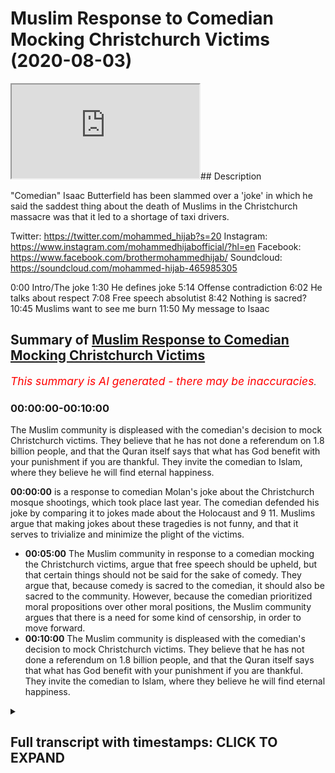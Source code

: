 # Muslim Response to Comedian Mocking Christchurch Victims (2020-08-03)

<iframe loading='lazy' allow='autoplay' src='https://www.youtube.com/embed/tcW4fvnHX8g'></iframe>## Description

"Comedian" Isaac Butterfield has been slammed over a 'joke' in which he said the saddest thing about the death of Muslims in the Christchurch massacre was that it led to a shortage of taxi drivers.

Twitter: https://twitter.com/mohammed_hijab?s=20
Instagram: https://www.instagram.com/mohammedhijabofficial/?hl=en
Facebook: https://www.facebook.com/brothermohammedhijab/
Soundcloud: https://soundcloud.com/mohammed-hijab-465985305

0:00 Intro/The joke 
1:30 He defines joke
5:14 Offense contradiction
6:02 He talks about respect
7:08 Free speech absolutist 
8:42 Nothing is sacred?
10:45 Muslims want to see me burn
11:50 My message to Isaac

## Summary of [Muslim Response to Comedian Mocking Christchurch Victims](https://www.youtube.com/watch?v=tcW4fvnHX8g)


*<span style="color:red; font-size:125%">This summary is AI generated - there may be inaccuracies</span>. [](/)*

### <a onclick="modifyYTiframeseektime('0')">00:00:00-00:10:00</a>

The Muslim community is displeased with the comedian's decision to mock Christchurch victims. They believe that he has not done a referendum on 1.8 billion people, and that the Quran itself says that what has God benefit with your punishment if you are thankful. They invite the comedian to Islam, where they believe he will find eternal happiness.

**<a onclick="modifyYTiframeseektime('0')">00:00:00</a>**  is a response to comedian Molan's joke about the Christchurch mosque shootings, which took place last year. The comedian defended his joke by comparing it to jokes made about the Holocaust and 9 11. Muslims argue that making jokes about these tragedies is not funny, and that it serves to trivialize and minimize the plight of the victims.
* **<a onclick="modifyYTiframeseektime('300')">00:05:00</a>** The Muslim community in response to a comedian mocking the Christchurch victims, argue that free speech should be upheld, but that certain things should not be said for the sake of comedy. They argue that, because comedy is sacred to the comedian, it should also be sacred to the community. However, because the comedian prioritized moral propositions over other moral positions, the Muslim community argues that there is a need for some kind of censorship, in order to move forward.
* **<a onclick="modifyYTiframeseektime('600')">00:10:00</a>** The Muslim community is displeased with the comedian's decision to mock Christchurch victims. They believe that he has not done a referendum on 1.8 billion people, and that the Quran itself says that what has God benefit with your punishment if you are thankful. They invite the comedian to Islam, where they believe he will find eternal happiness.

<details><summary><h2>Full transcript with timestamps: CLICK TO EXPAND</h2></summary>

<a onclick="modifyYTiframeseektime('0')">0:00:00</a> [Music]  
<a onclick="modifyYTiframeseektime('8')">0:00:08</a> this video is a response  
<a onclick="modifyYTiframeseektime('10')">0:00:10</a> to a joke a supposed  
<a onclick="modifyYTiframeseektime('13')">0:00:13</a> joke that a comedian made  
<a onclick="modifyYTiframeseektime('16')">0:00:16</a> about the christ church event which took  
<a onclick="modifyYTiframeseektime('19')">0:00:19</a> place last year  
<a onclick="modifyYTiframeseektime('20')">0:00:20</a> whereby 52 people were horrifically and  
<a onclick="modifyYTiframeseektime('24')">0:00:24</a> monstrously  
<a onclick="modifyYTiframeseektime('25')">0:00:25</a> uh killed in their place of worship  
<a onclick="modifyYTiframeseektime('28')">0:00:28</a> let's  
<a onclick="modifyYTiframeseektime('28')">0:00:28</a> hear the joke and let's hear the  
<a onclick="modifyYTiframeseektime('31')">0:00:31</a> justification  
<a onclick="modifyYTiframeseektime('33')">0:00:33</a> for the joke this australian extremists  
<a onclick="modifyYTiframeseektime('36')">0:00:36</a> stormed this building this mosque  
<a onclick="modifyYTiframeseektime('38')">0:00:38</a> this room where people were saying their  
<a onclick="modifyYTiframeseektime('40')">0:00:40</a> prayers and going about their business  
<a onclick="modifyYTiframeseektime('42')">0:00:42</a> and for me the saddest thing about that  
<a onclick="modifyYTiframeseektime('46')">0:00:46</a> it wasn't the 52 people who were killed  
<a onclick="modifyYTiframeseektime('49')">0:00:49</a> it wasn't the countless others who had  
<a onclick="modifyYTiframeseektime('51')">0:00:51</a> their lives changed forever because  
<a onclick="modifyYTiframeseektime('52')">0:00:52</a> their family members were taken from  
<a onclick="modifyYTiframeseektime('54')">0:00:54</a> them  
<a onclick="modifyYTiframeseektime('56')">0:00:56</a> it was the hundreds of people that night  
<a onclick="modifyYTiframeseektime('57')">0:00:57</a> who couldn't make it home from  
<a onclick="modifyYTiframeseektime('58')">0:00:58</a> nightclubs in christchurch because all  
<a onclick="modifyYTiframeseektime('60')">0:01:00</a> the cabbies were dead  
<a onclick="modifyYTiframeseektime('71')">0:01:11</a> [Applause]  
<a onclick="modifyYTiframeseektime('75')">0:01:15</a> so in trying to defend his views  
<a onclick="modifyYTiframeseektime('78')">0:01:18</a> this comedian has come out with a range  
<a onclick="modifyYTiframeseektime('81')">0:01:21</a> of  
<a onclick="modifyYTiframeseektime('82')">0:01:22</a> arguments really of justification so  
<a onclick="modifyYTiframeseektime('85')">0:01:25</a> let's hear the first one  
<a onclick="modifyYTiframeseektime('86')">0:01:26</a> key word there is it is a joke  
<a onclick="modifyYTiframeseektime('90')">0:01:30</a> it is not real it is make believe i  
<a onclick="modifyYTiframeseektime('93')">0:01:33</a> don't really feel like that but that is  
<a onclick="modifyYTiframeseektime('95')">0:01:35</a> what comedy is  
<a onclick="modifyYTiframeseektime('96')">0:01:36</a> what i've got here is the dictionary  
<a onclick="modifyYTiframeseektime('98')">0:01:38</a> definition of what it is to be a joke is  
<a onclick="modifyYTiframeseektime('100')">0:01:40</a> something such as a funny story or trick  
<a onclick="modifyYTiframeseektime('102')">0:01:42</a> this cambridge  
<a onclick="modifyYTiframeseektime('103')">0:01:43</a> dictionary that is said or done in order  
<a onclick="modifyYTiframeseektime('105')">0:01:45</a> to make people laugh  
<a onclick="modifyYTiframeseektime('106')">0:01:46</a> your criteria of uh the joke having to  
<a onclick="modifyYTiframeseektime('110')">0:01:50</a> be something which is  
<a onclick="modifyYTiframeseektime('111')">0:01:51</a> um or assumed to be something which is  
<a onclick="modifyYTiframeseektime('114')">0:01:54</a> fictitious or  
<a onclick="modifyYTiframeseektime('115')">0:01:55</a> make believe it's not something which is  
<a onclick="modifyYTiframeseektime('117')">0:01:57</a> indicated with the dictionary definition  
<a onclick="modifyYTiframeseektime('119')">0:01:59</a> i've looked at more than one dictionary  
<a onclick="modifyYTiframeseektime('120')">0:02:00</a> definition  
<a onclick="modifyYTiframeseektime('120')">0:02:00</a> so why is it that you want us to assume  
<a onclick="modifyYTiframeseektime('123')">0:02:03</a> that  
<a onclick="modifyYTiframeseektime('124')">0:02:04</a> a joke is something which is make  
<a onclick="modifyYTiframeseektime('125')">0:02:05</a> believe fictitious or doesn't correspond  
<a onclick="modifyYTiframeseektime('127')">0:02:07</a> with what you believe in  
<a onclick="modifyYTiframeseektime('128')">0:02:08</a> doesn't make sense it's not in line with  
<a onclick="modifyYTiframeseektime('130')">0:02:10</a> the definitions i have so the problem  
<a onclick="modifyYTiframeseektime('132')">0:02:12</a> with this joke  
<a onclick="modifyYTiframeseektime('133')">0:02:13</a> is not just the fact that you  
<a onclick="modifyYTiframeseektime('135')">0:02:15</a> trivialized or minimized the plight of  
<a onclick="modifyYTiframeseektime('137')">0:02:17</a> the 52 people that were killed in cold  
<a onclick="modifyYTiframeseektime('139')">0:02:19</a> blood  
<a onclick="modifyYTiframeseektime('140')">0:02:20</a> yes and the families of those  
<a onclick="modifyYTiframeseektime('141')">0:02:21</a> individuals who are also grieving and  
<a onclick="modifyYTiframeseektime('143')">0:02:23</a> probably still grieving at this moment  
<a onclick="modifyYTiframeseektime('146')">0:02:26</a> at such a horrific and monstrous event  
<a onclick="modifyYTiframeseektime('148')">0:02:28</a> in the history of the world  
<a onclick="modifyYTiframeseektime('150')">0:02:30</a> it's not just this fact but it's the  
<a onclick="modifyYTiframeseektime('152')">0:02:32</a> fact that you homogenized  
<a onclick="modifyYTiframeseektime('154')">0:02:34</a> this group of muslim people as if they  
<a onclick="modifyYTiframeseektime('156')">0:02:36</a> are one ethnic  
<a onclick="modifyYTiframeseektime('158')">0:02:38</a> group all of which have one occupation a  
<a onclick="modifyYTiframeseektime('161')">0:02:41</a> singular  
<a onclick="modifyYTiframeseektime('161')">0:02:41</a> occupation which is what taxi driving  
<a onclick="modifyYTiframeseektime('164')">0:02:44</a> taxi driving  
<a onclick="modifyYTiframeseektime('166')">0:02:46</a> when in fact islam and muslims are a  
<a onclick="modifyYTiframeseektime('169')">0:02:49</a> diverse  
<a onclick="modifyYTiframeseektime('170')">0:02:50</a> group of individuals and the people who  
<a onclick="modifyYTiframeseektime('171')">0:02:51</a> died were different genders in different  
<a onclick="modifyYTiframeseektime('173')">0:02:53</a> ages let's let's be frank  
<a onclick="modifyYTiframeseektime('175')">0:02:55</a> you might be saying oh this is pedantic  
<a onclick="modifyYTiframeseektime('176')">0:02:56</a> it's a joke no sorry i don't this does  
<a onclick="modifyYTiframeseektime('178')">0:02:58</a> not work with me  
<a onclick="modifyYTiframeseektime('179')">0:02:59</a> it does not work with me because the  
<a onclick="modifyYTiframeseektime('180')">0:03:00</a> word joke here yeah and what it means to  
<a onclick="modifyYTiframeseektime('182')">0:03:02</a> be a joke is not this what you what you  
<a onclick="modifyYTiframeseektime('184')">0:03:04</a> try to put forward and fool your  
<a onclick="modifyYTiframeseektime('185')">0:03:05</a> audiences with  
<a onclick="modifyYTiframeseektime('187')">0:03:07</a> it's not that so having said this now  
<a onclick="modifyYTiframeseektime('190')">0:03:10</a> not only is that the case but you  
<a onclick="modifyYTiframeseektime('193')">0:03:13</a> you made it as if those individuals who  
<a onclick="modifyYTiframeseektime('196')">0:03:16</a> are now homogenized and otherwise  
<a onclick="modifyYTiframeseektime('198')">0:03:18</a> yeah those muslims who are the taxi  
<a onclick="modifyYTiframeseektime('199')">0:03:19</a> drivers have the sole job  
<a onclick="modifyYTiframeseektime('202')">0:03:22</a> of taking people away from taking people  
<a onclick="modifyYTiframeseektime('205')">0:03:25</a> home from nightclubs  
<a onclick="modifyYTiframeseektime('206')">0:03:26</a> living a liberal lifestyle a non-islamic  
<a onclick="modifyYTiframeseektime('208')">0:03:28</a> lifestyle so here the point is this is  
<a onclick="modifyYTiframeseektime('210')">0:03:30</a> that not only have you homogenized  
<a onclick="modifyYTiframeseektime('213')">0:03:33</a> and otherwise the muslims but you have  
<a onclick="modifyYTiframeseektime('216')">0:03:36</a> made them the servant class  
<a onclick="modifyYTiframeseektime('218')">0:03:38</a> the slave class whose job it is  
<a onclick="modifyYTiframeseektime('221')">0:03:41</a> to facilitate the liberal lifestyles of  
<a onclick="modifyYTiframeseektime('224')">0:03:44</a> those people who are enjoying themselves  
<a onclick="modifyYTiframeseektime('226')">0:03:46</a> in clubs and pubs uh out  
<a onclick="modifyYTiframeseektime('229')">0:03:49</a> on that night and that is for you the  
<a onclick="modifyYTiframeseektime('230')">0:03:50</a> tragedy now you might be saying  
<a onclick="modifyYTiframeseektime('233')">0:03:53</a> it's not why i actually believe it's a  
<a onclick="modifyYTiframeseektime('234')">0:03:54</a> lie it's make believe but that's not  
<a onclick="modifyYTiframeseektime('236')">0:03:56</a> what it is to be  
<a onclick="modifyYTiframeseektime('237')">0:03:57</a> a joke and we're gonna explain why your  
<a onclick="modifyYTiframeseektime('241')">0:04:01</a> sacred values and i use those words  
<a onclick="modifyYTiframeseektime('243')">0:04:03</a> clearly  
<a onclick="modifyYTiframeseektime('244')">0:04:04</a> of freedom of speech absolutism is in  
<a onclick="modifyYTiframeseektime('247')">0:04:07</a> fact  
<a onclick="modifyYTiframeseektime('247')">0:04:07</a> flawed in what follows but we laugh  
<a onclick="modifyYTiframeseektime('250')">0:04:10</a> about horrible things all the time it's  
<a onclick="modifyYTiframeseektime('252')">0:04:12</a> how people deal  
<a onclick="modifyYTiframeseektime('252')">0:04:12</a> with tragedy and he even says in another  
<a onclick="modifyYTiframeseektime('255')">0:04:15</a> part of his video that we i he himself  
<a onclick="modifyYTiframeseektime('257')">0:04:17</a> made a joke about the holocaust and  
<a onclick="modifyYTiframeseektime('258')">0:04:18</a> about 9 11.  
<a onclick="modifyYTiframeseektime('259')">0:04:19</a> it's not about you a white man yeah that  
<a onclick="modifyYTiframeseektime('261')">0:04:21</a> lives in australia making a joke about  
<a onclick="modifyYTiframeseektime('263')">0:04:23</a> 9 11 or this or that so but imagine if a  
<a onclick="modifyYTiframeseektime('265')">0:04:25</a> muslim  
<a onclick="modifyYTiframeseektime('266')">0:04:26</a> yeah a practicing traditionalist muslim  
<a onclick="modifyYTiframeseektime('269')">0:04:29</a> had made a joke about 9 11.  
<a onclick="modifyYTiframeseektime('271')">0:04:31</a> that's the comparison the comparison is  
<a onclick="modifyYTiframeseektime('274')">0:04:34</a> imagine if a traditionalist muslim who  
<a onclick="modifyYTiframeseektime('276')">0:04:36</a> is clearly visibly  
<a onclick="modifyYTiframeseektime('277')">0:04:37</a> practicing his religion yeah made a joke  
<a onclick="modifyYTiframeseektime('280')">0:04:40</a> about nine that's the that is the  
<a onclick="modifyYTiframeseektime('281')">0:04:41</a> correct kind of comparison  
<a onclick="modifyYTiframeseektime('284')">0:04:44</a> then how would the the the public the  
<a onclick="modifyYTiframeseektime('286')">0:04:46</a> american public react to that  
<a onclick="modifyYTiframeseektime('288')">0:04:48</a> and would they have a right to react  
<a onclick="modifyYTiframeseektime('289')">0:04:49</a> angrily to that that's the question it's  
<a onclick="modifyYTiframeseektime('291')">0:04:51</a> not about whether you  
<a onclick="modifyYTiframeseektime('293')">0:04:53</a> as a white man who has no connection to  
<a onclick="modifyYTiframeseektime('296')">0:04:56</a> the to islam or  
<a onclick="modifyYTiframeseektime('297')">0:04:57</a> muslims yeah make a joke about 9 11 on  
<a onclick="modifyYTiframeseektime('300')">0:05:00</a> the whole of course it's about  
<a onclick="modifyYTiframeseektime('301')">0:05:01</a> whether muslims make that joke practice  
<a onclick="modifyYTiframeseektime('303')">0:05:03</a> visibly traditionalist  
<a onclick="modifyYTiframeseektime('304')">0:05:04</a> practicing muslims make that joke yeah  
<a onclick="modifyYTiframeseektime('307')">0:05:07</a> and whether that could be or would be a  
<a onclick="modifyYTiframeseektime('309')">0:05:09</a> response which i i'm pretty sure they  
<a onclick="modifyYTiframeseektime('310')">0:05:10</a> would be  
<a onclick="modifyYTiframeseektime('311')">0:05:11</a> in england or usa or whatever it is  
<a onclick="modifyYTiframeseektime('314')">0:05:14</a> it is just laughing at horrible things  
<a onclick="modifyYTiframeseektime('316')">0:05:16</a> and i understand why you're offended  
<a onclick="modifyYTiframeseektime('319')">0:05:19</a> because i'm offended by it too that is  
<a onclick="modifyYTiframeseektime('322')">0:05:22</a> the point  
<a onclick="modifyYTiframeseektime('323')">0:05:23</a> this is problematic because in the  
<a onclick="modifyYTiframeseektime('324')">0:05:24</a> beginning of this whole video you were  
<a onclick="modifyYTiframeseektime('325')">0:05:25</a> showing us screenshots  
<a onclick="modifyYTiframeseektime('327')">0:05:27</a> of people uh abusing you online  
<a onclick="modifyYTiframeseektime('329')">0:05:29</a> cyberbullying  
<a onclick="modifyYTiframeseektime('331')">0:05:31</a> so if you really thought if you really  
<a onclick="modifyYTiframeseektime('333')">0:05:33</a> thought  
<a onclick="modifyYTiframeseektime('334')">0:05:34</a> that being offended should not be the  
<a onclick="modifyYTiframeseektime('337')">0:05:37</a> criteria  
<a onclick="modifyYTiframeseektime('338')">0:05:38</a> for people saying or not saying some  
<a onclick="modifyYTiframeseektime('339')">0:05:39</a> things why are you even showing us the  
<a onclick="modifyYTiframeseektime('341')">0:05:41</a> abuse that you suffered  
<a onclick="modifyYTiframeseektime('342')">0:05:42</a> why are you even showing us that if you  
<a onclick="modifyYTiframeseektime('344')">0:05:44</a> really thought that this was the case  
<a onclick="modifyYTiframeseektime('345')">0:05:45</a> why are you showing us the fact that  
<a onclick="modifyYTiframeseektime('346')">0:05:46</a> these people were saying  
<a onclick="modifyYTiframeseektime('347')">0:05:47</a> mean spirited things to you online  
<a onclick="modifyYTiframeseektime('350')">0:05:50</a> who cares if you felt offended by that  
<a onclick="modifyYTiframeseektime('352')">0:05:52</a> so really it's one  
<a onclick="modifyYTiframeseektime('354')">0:05:54</a> uh standard for yourself but another  
<a onclick="modifyYTiframeseektime('356')">0:05:56</a> standard for the community which you  
<a onclick="modifyYTiframeseektime('358')">0:05:58</a> think is a disposable one which i think  
<a onclick="modifyYTiframeseektime('360')">0:06:00</a> you're learning is not which is the  
<a onclick="modifyYTiframeseektime('362')">0:06:02</a> muslim community  
<a onclick="modifyYTiframeseektime('363')">0:06:03</a> if you treat me with respect i will  
<a onclick="modifyYTiframeseektime('364')">0:06:04</a> treat you with that same respect  
<a onclick="modifyYTiframeseektime('366')">0:06:06</a> and then a minute 5 40 you talk about  
<a onclick="modifyYTiframeseektime('368')">0:06:08</a> respect  
<a onclick="modifyYTiframeseektime('369')">0:06:09</a> as if you we're gonna really listen to  
<a onclick="modifyYTiframeseektime('371')">0:06:11</a> you yeah it's really let's be real  
<a onclick="modifyYTiframeseektime('373')">0:06:13</a> i mean that's the joke if you want to  
<a onclick="modifyYTiframeseektime('375')">0:06:15</a> make a joke you want to make a joke  
<a onclick="modifyYTiframeseektime('377')">0:06:17</a> yeah that's the joke that you are going  
<a onclick="modifyYTiframeseektime('380')">0:06:20</a> to start talking to us  
<a onclick="modifyYTiframeseektime('381')">0:06:21</a> about all of after all you've done about  
<a onclick="modifyYTiframeseektime('384')">0:06:24</a> respect  
<a onclick="modifyYTiframeseektime('385')">0:06:25</a> what is the what is the definition of  
<a onclick="modifyYTiframeseektime('386')">0:06:26</a> the word respect due regard one of the  
<a onclick="modifyYTiframeseektime('388')">0:06:28</a> definitions is  
<a onclick="modifyYTiframeseektime('389')">0:06:29</a> do you regard for people's feelings so  
<a onclick="modifyYTiframeseektime('392')">0:06:32</a> if you have respect for me  
<a onclick="modifyYTiframeseektime('393')">0:06:33</a> you're talking about reciprocity and  
<a onclick="modifyYTiframeseektime('394')">0:06:34</a> respect that if you have respect for me  
<a onclick="modifyYTiframeseektime('396')">0:06:36</a> i'll have respect for you and vice versa  
<a onclick="modifyYTiframeseektime('398')">0:06:38</a> and so on  
<a onclick="modifyYTiframeseektime('399')">0:06:39</a> but what if we're telling you right that  
<a onclick="modifyYTiframeseektime('401')">0:06:41</a> what you're doing is disrespectful  
<a onclick="modifyYTiframeseektime('403')">0:06:43</a> and you continue saying i'm gonna do it  
<a onclick="modifyYTiframeseektime('405')">0:06:45</a> so is that is that respectful  
<a onclick="modifyYTiframeseektime('406')">0:06:46</a> according to what respect actually means  
<a onclick="modifyYTiframeseektime('410')">0:06:50</a> so you seem to be a contradictory man a  
<a onclick="modifyYTiframeseektime('413')">0:06:53</a> contradictory man  
<a onclick="modifyYTiframeseektime('414')">0:06:54</a> a man who hasn't got his morality  
<a onclick="modifyYTiframeseektime('416')">0:06:56</a> figured out this is the problem  
<a onclick="modifyYTiframeseektime('419')">0:06:59</a> intellectually you're bankrupt you're  
<a onclick="modifyYTiframeseektime('422')">0:07:02</a> morally bankrupt  
<a onclick="modifyYTiframeseektime('423')">0:07:03</a> you have no sense of direction when it  
<a onclick="modifyYTiframeseektime('426')">0:07:06</a> comes to what can i say and what can i  
<a onclick="modifyYTiframeseektime('428')">0:07:08</a> not say  
<a onclick="modifyYTiframeseektime('428')">0:07:08</a> i genuinely believe that everything is  
<a onclick="modifyYTiframeseektime('431')">0:07:11</a> okay  
<a onclick="modifyYTiframeseektime('432')">0:07:12</a> which means you're a free speech  
<a onclick="modifyYTiframeseektime('434')">0:07:14</a> absolutist  
<a onclick="modifyYTiframeseektime('436')">0:07:16</a> but society even liberal thinkers  
<a onclick="modifyYTiframeseektime('439')">0:07:19</a> okay liberal thinkers who argued the  
<a onclick="modifyYTiframeseektime('442')">0:07:22</a> case for freedom of speech  
<a onclick="modifyYTiframeseektime('444')">0:07:24</a> they would restrict and censor freedom  
<a onclick="modifyYTiframeseektime('447')">0:07:27</a> of speech  
<a onclick="modifyYTiframeseektime('449')">0:07:29</a> as per the harm principle on certain uh  
<a onclick="modifyYTiframeseektime('452')">0:07:32</a> occasions for example plagiarism  
<a onclick="modifyYTiframeseektime('455')">0:07:35</a> copyright  
<a onclick="modifyYTiframeseektime('456')">0:07:36</a> um leaking industrial secrets  
<a onclick="modifyYTiframeseektime('459')">0:07:39</a> of government for example military  
<a onclick="modifyYTiframeseektime('461')">0:07:41</a> secrets these are all  
<a onclick="modifyYTiframeseektime('462')">0:07:42</a> examples um of i'm sure if someone took  
<a onclick="modifyYTiframeseektime('466')">0:07:46</a> your video and put it on  
<a onclick="modifyYTiframeseektime('467')">0:07:47</a> on their youtube channel you wouldn't  
<a onclick="modifyYTiframeseektime('468')">0:07:48</a> like that and you might even say you  
<a onclick="modifyYTiframeseektime('470')">0:07:50</a> know what this is not the kind of  
<a onclick="modifyYTiframeseektime('471')">0:07:51</a> freedom of speech  
<a onclick="modifyYTiframeseektime('472')">0:07:52</a> yes i accept because this is copyright  
<a onclick="modifyYTiframeseektime('475')">0:07:55</a> and plagiarism  
<a onclick="modifyYTiframeseektime('476')">0:07:56</a> otherwise you should make a video  
<a onclick="modifyYTiframeseektime('478')">0:07:58</a> explaining to everyone that you allow  
<a onclick="modifyYTiframeseektime('479')">0:07:59</a> your content on their channels  
<a onclick="modifyYTiframeseektime('482')">0:08:02</a> you should do this if you are truly a  
<a onclick="modifyYTiframeseektime('484')">0:08:04</a> free speech absolutist  
<a onclick="modifyYTiframeseektime('486')">0:08:06</a> but you will say no it's copyright and  
<a onclick="modifyYTiframeseektime('487')">0:08:07</a> plagiarism and so on and so forth  
<a onclick="modifyYTiframeseektime('489')">0:08:09</a> and if that is the case and if that is  
<a onclick="modifyYTiframeseektime('490')">0:08:10</a> your position then you realize that  
<a onclick="modifyYTiframeseektime('492')">0:08:12</a> there is a need  
<a onclick="modifyYTiframeseektime('494')">0:08:14</a> a practical need yes a practical need  
<a onclick="modifyYTiframeseektime('497')">0:08:17</a> for some kind of censorship  
<a onclick="modifyYTiframeseektime('499')">0:08:19</a> so if you realize that there is a  
<a onclick="modifyYTiframeseektime('500')">0:08:20</a> practical need for some kind of  
<a onclick="modifyYTiframeseektime('502')">0:08:22</a> censorship in order for economy  
<a onclick="modifyYTiframeseektime('503')">0:08:23</a> and society to move forward  
<a onclick="modifyYTiframeseektime('506')">0:08:26</a> the question is who sets the parameters  
<a onclick="modifyYTiframeseektime('509')">0:08:29</a> for such need  
<a onclick="modifyYTiframeseektime('510')">0:08:30</a> where does it become inappropriate or  
<a onclick="modifyYTiframeseektime('513')">0:08:33</a> otherwise immoral  
<a onclick="modifyYTiframeseektime('515')">0:08:35</a> for certain things to be said or not to  
<a onclick="modifyYTiframeseektime('516')">0:08:36</a> be said  
<a onclick="modifyYTiframeseektime('518')">0:08:38</a> and what the contradictory set of  
<a onclick="modifyYTiframeseektime('521')">0:08:41</a> propositions you're putting forward is  
<a onclick="modifyYTiframeseektime('523')">0:08:43</a> there is nothing sacred and that is the  
<a onclick="modifyYTiframeseektime('525')">0:08:45</a> way  
<a onclick="modifyYTiframeseektime('526')">0:08:46</a> that comedy should be but the irony the  
<a onclick="modifyYTiframeseektime('528')">0:08:48</a> mother of all ironies is the following  
<a onclick="modifyYTiframeseektime('530')">0:08:50</a> is that for you comedy is sacred and not  
<a onclick="modifyYTiframeseektime('534')">0:08:54</a> only is that  
<a onclick="modifyYTiframeseektime('535')">0:08:55</a> not only is comedy sacred but free  
<a onclick="modifyYTiframeseektime('537')">0:08:57</a> speech is sacred as well  
<a onclick="modifyYTiframeseektime('538')">0:08:58</a> you're saying nothing is sacred but you  
<a onclick="modifyYTiframeseektime('540')">0:09:00</a> actually are upholding a sacred  
<a onclick="modifyYTiframeseektime('542')">0:09:02</a> principle  
<a onclick="modifyYTiframeseektime('543')">0:09:03</a> in fact you could even argue depending  
<a onclick="modifyYTiframeseektime('545')">0:09:05</a> on how you define religion a religious  
<a onclick="modifyYTiframeseektime('547')">0:09:07</a> principle  
<a onclick="modifyYTiframeseektime('548')">0:09:08</a> yes that free speech  
<a onclick="modifyYTiframeseektime('552')">0:09:12</a> should be upheld which is in my  
<a onclick="modifyYTiframeseektime('554')">0:09:14</a> understanding of it  
<a onclick="modifyYTiframeseektime('555')">0:09:15</a> a sacred principle don't make yourself  
<a onclick="modifyYTiframeseektime('557')">0:09:17</a> out to be a neutralist  
<a onclick="modifyYTiframeseektime('559')">0:09:19</a> when it comes to uh free speech and so  
<a onclick="modifyYTiframeseektime('562')">0:09:22</a> on and so forth you do  
<a onclick="modifyYTiframeseektime('563')">0:09:23</a> prioritize and hierarchies yes you do  
<a onclick="modifyYTiframeseektime('566')">0:09:26</a> that  
<a onclick="modifyYTiframeseektime('567')">0:09:27</a> a set of moral propositions over and  
<a onclick="modifyYTiframeseektime('569')">0:09:29</a> above other moral positions  
<a onclick="modifyYTiframeseektime('570')">0:09:30</a> don't say ever nothing is sacred because  
<a onclick="modifyYTiframeseektime('572')">0:09:32</a> clearly you're upholding  
<a onclick="modifyYTiframeseektime('574')">0:09:34</a> free speech absolutism as a sacred  
<a onclick="modifyYTiframeseektime('577')">0:09:37</a> morality and not only that but comedy  
<a onclick="modifyYTiframeseektime('580')">0:09:40</a> itself is sacred for you  
<a onclick="modifyYTiframeseektime('582')">0:09:42</a> so much so that you allow  
<a onclick="modifyYTiframeseektime('585')">0:09:45</a> things to be said in the name of comedy  
<a onclick="modifyYTiframeseektime('587')">0:09:47</a> that you would never probably allow  
<a onclick="modifyYTiframeseektime('589')">0:09:49</a> to be said in other contexts for example  
<a onclick="modifyYTiframeseektime('592')">0:09:52</a> copyright libel defamation of character  
<a onclick="modifyYTiframeseektime('594')">0:09:54</a> and so on and so forth  
<a onclick="modifyYTiframeseektime('595')">0:09:55</a> my question is how do you make such  
<a onclick="modifyYTiframeseektime('597')">0:09:57</a> distinction  
<a onclick="modifyYTiframeseektime('598')">0:09:58</a> on your moral philosophy how do you make  
<a onclick="modifyYTiframeseektime('601')">0:10:01</a> such a decision  
<a onclick="modifyYTiframeseektime('602')">0:10:02</a> how can you prove that on the one hand  
<a onclick="modifyYTiframeseektime('604')">0:10:04</a> yeah if you take functionalism out of  
<a onclick="modifyYTiframeseektime('606')">0:10:06</a> the picture  
<a onclick="modifyYTiframeseektime('607')">0:10:07</a> how can you prove that it's immoral to  
<a onclick="modifyYTiframeseektime('609')">0:10:09</a> plagiarize  
<a onclick="modifyYTiframeseektime('610')">0:10:10</a> and defame and on the other hand yes  
<a onclick="modifyYTiframeseektime('614')">0:10:14</a> on the other hand it's okay to say  
<a onclick="modifyYTiframeseektime('616')">0:10:16</a> whatever you want in the name  
<a onclick="modifyYTiframeseektime('618')">0:10:18</a> of comedy the problem here is you  
<a onclick="modifyYTiframeseektime('620')">0:10:20</a> actually  
<a onclick="modifyYTiframeseektime('621')">0:10:21</a> do have a god you do have a god  
<a onclick="modifyYTiframeseektime('624')">0:10:24</a> you do have a religion don't make  
<a onclick="modifyYTiframeseektime('626')">0:10:26</a> yourself out to be some neutralist  
<a onclick="modifyYTiframeseektime('628')">0:10:28</a> or some agnostic in this sense no your  
<a onclick="modifyYTiframeseektime('630')">0:10:30</a> religion is the  
<a onclick="modifyYTiframeseektime('632')">0:10:32</a> religion of liberalism and more  
<a onclick="modifyYTiframeseektime('634')">0:10:34</a> particularly  
<a onclick="modifyYTiframeseektime('635')">0:10:35</a> free speech absolutism that's your  
<a onclick="modifyYTiframeseektime('637')">0:10:37</a> religious what's sacred to you  
<a onclick="modifyYTiframeseektime('640')">0:10:40</a> okay so having said that now nothing is  
<a onclick="modifyYTiframeseektime('643')">0:10:43</a> sacred would make  
<a onclick="modifyYTiframeseektime('644')">0:10:44</a> no sense at all particularly the muslim  
<a onclick="modifyYTiframeseektime('646')">0:10:46</a> people who think i'm a horrible piece of  
<a onclick="modifyYTiframeseektime('648')">0:10:48</a> [ __ ] you want to see me burn  
<a onclick="modifyYTiframeseektime('650')">0:10:50</a> well you said that some muslims you see  
<a onclick="modifyYTiframeseektime('652')">0:10:52</a> this is the problem  
<a onclick="modifyYTiframeseektime('653')">0:10:53</a> hasty generalizations muslims according  
<a onclick="modifyYTiframeseektime('657')">0:10:57</a> to pew by the end of the century will be  
<a onclick="modifyYTiframeseektime('658')">0:10:58</a> one of every three people  
<a onclick="modifyYTiframeseektime('660')">0:11:00</a> on planet earth demographic one of every  
<a onclick="modifyYTiframeseektime('663')">0:11:03</a> three people a third of the planet will  
<a onclick="modifyYTiframeseektime('665')">0:11:05</a> be muslim  
<a onclick="modifyYTiframeseektime('666')">0:11:06</a> i don't think all i don't think you've  
<a onclick="modifyYTiframeseektime('667')">0:11:07</a> done a referendum yes  
<a onclick="modifyYTiframeseektime('669')">0:11:09</a> on 1.8 billion people and in fact the  
<a onclick="modifyYTiframeseektime('672')">0:11:12</a> quran itself says in chapter 4 verse 147  
<a onclick="modifyYTiframeseektime('681')">0:11:21</a> that what has what with allah benefit  
<a onclick="modifyYTiframeseektime('684')">0:11:24</a> what would god benefit  
<a onclick="modifyYTiframeseektime('686')">0:11:26</a> with your punishment if you are thankful  
<a onclick="modifyYTiframeseektime('688')">0:11:28</a> and you believe  
<a onclick="modifyYTiframeseektime('690')">0:11:30</a> and god is ever thankful all  
<a onclick="modifyYTiframeseektime('693')">0:11:33</a> knowledgeable  
<a onclick="modifyYTiframeseektime('694')">0:11:34</a> chapter 4 verse 147 in fact if muslims  
<a onclick="modifyYTiframeseektime('698')">0:11:38</a> are are doing what islam says or what  
<a onclick="modifyYTiframeseektime('700')">0:11:40</a> the quran says in particular they  
<a onclick="modifyYTiframeseektime('702')">0:11:42</a> shouldn't want you to be burned at all  
<a onclick="modifyYTiframeseektime('704')">0:11:44</a> muslims should yes according to the  
<a onclick="modifyYTiframeseektime('707')">0:11:47</a> quranic discourse  
<a onclick="modifyYTiframeseektime('708')">0:11:48</a> want the best for you and in fact that's  
<a onclick="modifyYTiframeseektime('710')">0:11:50</a> what i'll say to you  
<a onclick="modifyYTiframeseektime('712')">0:11:52</a> we don't want you to go to hell in fact  
<a onclick="modifyYTiframeseektime('713')">0:11:53</a> the opposite is true we don't want  
<a onclick="modifyYTiframeseektime('715')">0:11:55</a> anybody to  
<a onclick="modifyYTiframeseektime('716')">0:11:56</a> be burnt or go to hell or have a demise  
<a onclick="modifyYTiframeseektime('718')">0:11:58</a> in the afterlife which is eternal  
<a onclick="modifyYTiframeseektime('720')">0:12:00</a> eternally excruciating we don't want  
<a onclick="modifyYTiframeseektime('722')">0:12:02</a> that to happen to you  
<a onclick="modifyYTiframeseektime('723')">0:12:03</a> in fact we want you to have a  
<a onclick="modifyYTiframeseektime('725')">0:12:05</a> pleasurable eternal  
<a onclick="modifyYTiframeseektime('727')">0:12:07</a> life of goodness and that's why we  
<a onclick="modifyYTiframeseektime('730')">0:12:10</a> invite you to islam we invite you to  
<a onclick="modifyYTiframeseektime('732')">0:12:12</a> believing  
<a onclick="modifyYTiframeseektime('733')">0:12:13</a> in one god as the quran says in  
<a onclick="modifyYTiframeseektime('735')">0:12:15</a> shakhartom  
<a onclick="modifyYTiframeseektime('736')">0:12:16</a> to be thankful and gratitude grateful to  
<a onclick="modifyYTiframeseektime('739')">0:12:19</a> be thankful and grateful  
<a onclick="modifyYTiframeseektime('741')">0:12:21</a> to god and to believe in god and with  
<a onclick="modifyYTiframeseektime('744')">0:12:24</a> that you'll have  
<a onclick="modifyYTiframeseektime('745')">0:12:25</a> the ultimate purpose of life realized  
<a onclick="modifyYTiframeseektime('748')">0:12:28</a> the ultimate purpose of life which is  
<a onclick="modifyYTiframeseektime('749')">0:12:29</a> not to make  
<a onclick="modifyYTiframeseektime('750')">0:12:30</a> other people laugh that's not the  
<a onclick="modifyYTiframeseektime('751')">0:12:31</a> purpose of life i'm not saying you  
<a onclick="modifyYTiframeseektime('753')">0:12:33</a> shouldn't or you couldn't  
<a onclick="modifyYTiframeseektime('755')">0:12:35</a> you can do that as well it's a  
<a onclick="modifyYTiframeseektime('756')">0:12:36</a> subsidiary thing but the  
<a onclick="modifyYTiframeseektime('758')">0:12:38</a> the crux of the basic human function is  
<a onclick="modifyYTiframeseektime('760')">0:12:40</a> to believe in one god  
<a onclick="modifyYTiframeseektime('761')">0:12:41</a> to worship one god yeah for the sake of  
<a onclick="modifyYTiframeseektime('766')">0:12:46</a> knowing your purpose having a happy life  
<a onclick="modifyYTiframeseektime('769')">0:12:49</a> having welfare in this world and in the  
<a onclick="modifyYTiframeseektime('770')">0:12:50</a> next world we don't believe that you're  
<a onclick="modifyYTiframeseektime('772')">0:12:52</a> just gonna  
<a onclick="modifyYTiframeseektime('772')">0:12:52</a> turn into ashes and that will be the end  
<a onclick="modifyYTiframeseektime('774')">0:12:54</a> of the human experience  
<a onclick="modifyYTiframeseektime('776')">0:12:56</a> so that's something you should look into  
<a onclick="modifyYTiframeseektime('777')">0:12:57</a> and i and i invite you to look into  
<a onclick="modifyYTiframeseektime('780')">0:13:00</a> that in fact i'm having happy to have a  
<a onclick="modifyYTiframeseektime('782')">0:13:02</a> conversation with you and bring you onto  
<a onclick="modifyYTiframeseektime('783')">0:13:03</a> my podcast the mh podcast  
<a onclick="modifyYTiframeseektime('785')">0:13:05</a> where we can have a conversation a  
<a onclick="modifyYTiframeseektime('787')">0:13:07</a> religious conversation  
<a onclick="modifyYTiframeseektime('788')">0:13:08</a> a political conversation a philosophical  
<a onclick="modifyYTiframeseektime('791')">0:13:11</a> conversation  
<a onclick="modifyYTiframeseektime('792')">0:13:12</a> about these things free speech about  
<a onclick="modifyYTiframeseektime('794')">0:13:14</a> religion  
<a onclick="modifyYTiframeseektime('795')">0:13:15</a> about what you actually meant and in  
<a onclick="modifyYTiframeseektime('797')">0:13:17</a> that way  
<a onclick="modifyYTiframeseektime('798')">0:13:18</a> perhaps the muslim community can look  
<a onclick="modifyYTiframeseektime('801')">0:13:21</a> past your ignorance towards them  
<a onclick="modifyYTiframeseektime('803')">0:13:23</a> and perhaps we as humanity  
<a onclick="modifyYTiframeseektime('806')">0:13:26</a> can move forward together hand in hand  
<a onclick="modifyYTiframeseektime('809')">0:13:29</a> not offending one another and as you  
<a onclick="modifyYTiframeseektime('811')">0:13:31</a> said  
<a onclick="modifyYTiframeseektime('812')">0:13:32</a> in theory respecting one another but  
<a onclick="modifyYTiframeseektime('815')">0:13:35</a> also in practice  
<a onclick="modifyYTiframeseektime('816')">0:13:36</a> implementing such respect to another  
<a onclick="modifyYTiframeseektime('831')">0:13:51</a> you  
</details>